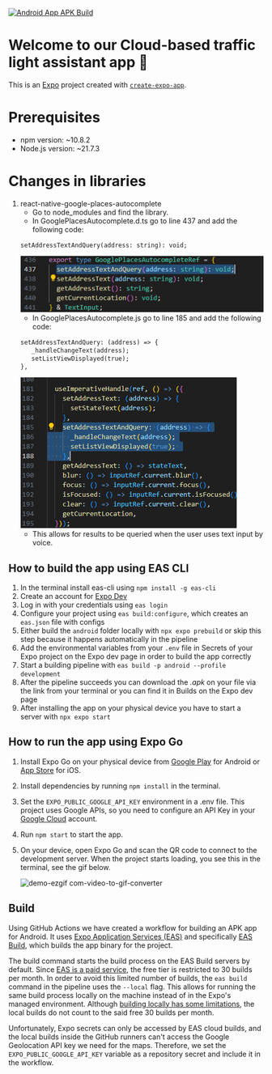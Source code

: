 [![Android App APK Build](https://github.com/Smoothex/cloud-based-traffic-light-assistant/actions/workflows/eas-android-apk-build.yaml/badge.svg?branch=master)](https://github.com/Smoothex/cloud-based-traffic-light-assistant/actions/workflows/eas-android-apk-build.yaml)

# Welcome to our Cloud-based traffic light assistant app 👋

This is an [Expo](https://expo.dev) project created with [`create-expo-app`](https://www.npmjs.com/package/create-expo-app).

# Prerequisites
- npm version: ~10.8.2
- Node.js version: ~21.7.3

# Changes in libraries
1. react-native-google-places-autocomplete
   - Go to node_modules and find the library.
   - In GooglePlacesAutocomplete.d.ts go to line 437 and add the following code:
   ```
   setAddressTextAndQuery(address: string): void;
   ```
   ![screenshot](assets/images/changeInLibDTs.png)
   - In GooglePlacesAutocomplete.js go to line 185 and add the following code:
   ```
   setAddressTextAndQuery: (address) => {
      _handleChangeText(address);
      setListViewDisplayed(true); 
   },
   ```
   ![screenshot](assets/images/changeInLibTs.png)
   - This allows for results to be queried when the user uses text input by voice.

## How to build the app using EAS CLI

1. In the terminal install eas-cli using `npm install -g eas-cli`
1. Create an account for [Expo Dev](expo.dev)
1. Log in with your credentials using `eas login`
1. Configure your project using `eas build:configure`, which creates an 
`eas.json` file with configs
1. Either build the `android` folder locally with  `npx expo prebuild` or skip this step because it happens automatically in the pipeline
1. Add the environmental variables from your `.env` file in Secrets of your Expo project on the Expo dev page in order to build the app correctly
1. Start a building pipeline with `eas build -p android --profile development`
1. After the pipeline succeeds you can download the <em>.apk</em> on your file via the link from your terminal or you can find it in Builds on the Expo dev page
1. After installing the app on your physical device you have to start a server with `npx expo start`

## How to run the app using Expo Go

1. Install Expo Go on your physical device from [Google Play](https://play.google.com/store/apps/details?id=host.exp.exponent&pcampaignid=web_share) for Android or [App Store](https://apps.apple.com/us/app/expo-go/id982107779) for iOS.

1. Install dependencies by running `npm install` in the terminal.

1. Set the `EXPO_PUBLIC_GOOGLE_API_KEY` environment in a .env file. This project uses Google APIs, so you need to configure an API Key in your [Google Cloud](https://console.cloud.google.com) account.

1. Run `npm start` to start the app.

1. On your device, open Expo Go and scan the QR code to connect to the development server. When the project starts loading, you see this in the terminal, see the gif below.
   
   ![demo-ezgif com-video-to-gif-converter](https://github.com/Smoothex/cloud-based-traffic-light-assistant/assets/79105432/3b2bed45-0a5d-4f7a-a3a0-624c75e14d8e)


## Build
Using GitHub Actions we have created a workflow for building an APK app for Android. It uses [Expo Application Services (EAS)](https://expo.dev/eas) and specifically [EAS Build](https://docs.expo.dev/build/introduction/), which builds the app binary for the project.

The build command starts the build process on the EAS Build servers by default. Since [EAS is a paid service](https://expo.dev/pricing#pay-as-you-grow), the free tier is restricted to 30 builds per month. In order to avoid this limited number of builds, the `eas build` command in the pipeline uses the `--local` flag. This allows for running the same build process locally on the machine instead of in the Expo's managed environment. Although [building locally has some limitations](https://docs.expo.dev/build-reference/local-builds/#limitations), the local builds do not count to the said free 30 builds per month.

Unfortunately, Expo secrets can only be accessed by EAS cloud builds, and the local builds inside the GitHub runners can't access the Google Geolocation API key we need for the maps. Therefore, we set the `EXPO_PUBLIC_GOOGLE_API_KEY` variable as a repository secret and include it in the workflow.
